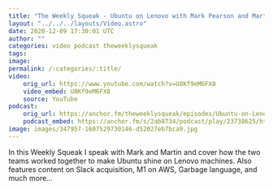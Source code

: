 ```yaml
---
title: "The Weekly Squeak - Ubuntu on Lenovo with Mark Pearson and Martin Wimpress"
layout: "../../../layouts/Video.astro"
date: 2020-12-09 17:30:01 UTC
author: ""
categories: video podcast theweeklysqueak
tags: 
image:
permalink: /:categories/:title/
video:
    orig_url: https://www.youtube.com/watch?v=U8Kf9eM6FX8
    video_embed: U8Kf9eM6FX8
    source: YouTube
podcast:
    orig_url: https://anchor.fm/theweeklysqueak/episodes/Ubuntu-on-Lenovo-with-Mark-Pearson-and-Martin-Wimpress-eniuq1
    podcast_embed: https://anchor.fm/s/2ab8734/podcast/play/23738625/https%3A%2F%2Fd3ctxlq1ktw2nl.cloudfront.net%2Fstaging%2F2020-11-9%2Fa01d9577-d619-11d0-f3ed-c28b42a63141.mp3
image: images/347957-1607529730146-d52027eb7bca9.jpg
---
```

In this Weekly Squeak I speak with Mark and Martin and cover how the two teams worked together to make Ubuntu shine on Lenovo machines. Also features content on Slack acquisition, M1 on AWS, Garbage language, and much more…
